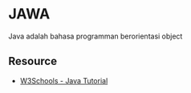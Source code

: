 # JAWA
Java adalah bahasa programman berorientasi object
## Resource
- [W3Schools - Java Tutorial](https://www.w3schools.com/java/default.asp)
